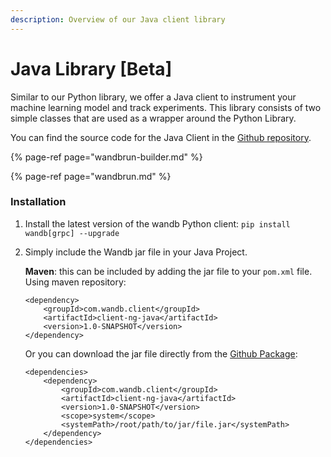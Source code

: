 ```yaml
---
description: Overview of our Java client library
---
```


# Java Library \[Beta\]

Similar to our Python library, we offer a Java client to instrument your machine learning model and track experiments. This library consists of two simple classes that are used as a wrapper around the Python Library.

You can find the source code for the Java Client in the [Github repository](https://github.com/wandb/client-ng-java).

{% page-ref page="wandbrun-builder.md" %}

{% page-ref page="wandbrun.md" %}

### Installation

1. Install the latest version of the wandb Python client: `pip install wandb[grpc] --upgrade`
2. Simply include the Wandb jar file in your Java Project.

   **Maven**: this can be included by adding the jar file to your `pom.xml`  file.  
   Using maven repository:

   ```markup
   <dependency>
       <groupId>com.wandb.client</groupId>
       <artifactId>client-ng-java</artifactId>
       <version>1.0-SNAPSHOT</version>
   </dependency>
   ```

   Or you can download the jar file directly from the [Github Package](https://github.com/wandb/client-ng-java/packages/381057):

   ```markup
   <dependencies>
       <dependency>
           <groupId>com.wandb.client</groupId>
           <artifactId>client-ng-java</artifactId>
           <version>1.0-SNAPSHOT</version>
           <scope>system</scope>
           <systemPath>/root/path/to/jar/file.jar</systemPath>
       </dependency>
   </dependencies>
   ```

